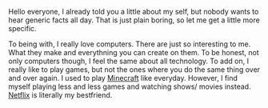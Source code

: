 
Hello everyone, 
I already told you a little about my self, but nobody wants to hear generic facts all day. That is just plain boring, so let me get a little more specific. 

To being with, I really love computers. There are just so interesting to me. What they make and everythning you can create on them. To be honest, not only 
computers though, I feel the same about all technology. To add on, I really like to play games, but not the ones where you do the same thing over and over
again. I used to play [Minecraft](https://www.minecraft.net/en-us) like everyday.
However, I find myself playing less and less games and watching shows/ movies instead. [Netflix](https://en.wikipedia.org/wiki/Netflix) is literally my bestfriend. 
